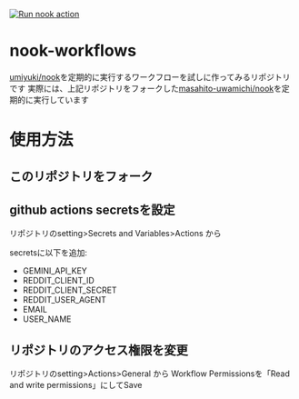 [![Run nook action](https://github.com/masahito-uwamichi/nook-workflows/actions/workflows/run-nook.yml/badge.svg)](https://github.com/masahito-uwamichi/nook-workflows/actions/workflows/run-nook.yml)

# nook-workflows
[umiyuki/nook](https://github.com/umiyuki/nook)を定期的に実行するワークフローを試しに作ってみるリポジトリです
実際には、上記リポジトリをフォークした[masahito-uwamichi/nook](https://github.com/masahito-uwamichi/nook)を定期的に実行しています

# 使用方法

## このリポジトリをフォーク

## github actions secretsを設定

リポジトリのsetting>Secrets and Variables>Actions から

secretsに以下を追加:
- GEMINI_API_KEY
- REDDIT_CLIENT_ID
- REDDIT_CLIENT_SECRET
- REDDIT_USER_AGENT
- EMAIL
- USER_NAME

## リポジトリのアクセス権限を変更

リポジトリのsetting>Actions>General から
Workflow Permissionsを「Read and write permissions」にしてSave

